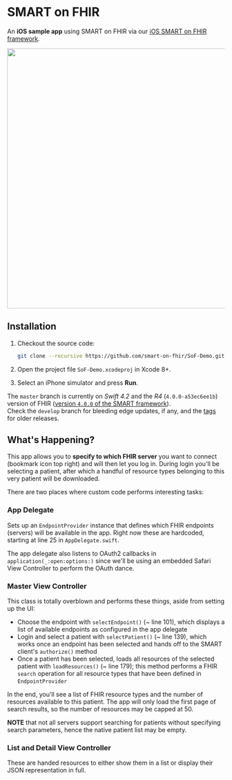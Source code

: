 SMART on FHIR
=============

An **iOS sample app** using SMART on FHIR via our [iOS SMART on FHIR framework](https://github.com/p2/SMART-on-FHIR-Cocoa).

<img src="https://raw.githubusercontent.com/vinayshanbhag/SoF-Demo/master/demo.gif" height='600px'/>

## Installation

1. Checkout the source code:
    
    ```bash
    git clone --recursive https://github.com/smart-on-fhir/SoF-Demo.git
    ```
2. Open the project file `SoF-Demo.xcodeproj` in Xcode 8+.
3. Select an iPhone simulator and press **Run**.

The `master` branch is currently on _Swift 4.2_ and the _R4_ (`4.0.0-a53ec6ee1b`) version of FHIR ([version `4.0.0` of the SMART framework](https://github.com/smart-on-fhir/Swift-SMART/releases/tag/4.0.0)).  
Check the `develop` branch for bleeding edge updates, if any, and the [tags](https://github.com/smart-on-fhir/SoF-Demo/releases) for older releases.


## What's Happening?

This app allows you to **specify to which FHIR server** you want to connect (bookmark icon top right) and will then let you log in.
During login you'll be selecting a patient, after which a handful of resource types belonging to this very patient will be downloaded.

There are two places where custom code performs interesting tasks:

### App Delegate

Sets up an `EndpointProvider` instance that defines which FHIR endpoints (servers) will be available in the app.
Right now these are hardcoded, starting at line 25 in `AppDelegate.swift`.

The app delegate also listens to OAuth2 callbacks in `application(_:open:options:)` since we'll be using an embedded Safari View Controller to perform the OAuth dance.

### Master View Controller

This class is totally overblown and performs these things, aside from setting up the UI:

- Choose the endpoint with `selectEndpoint()` (~ line 101), which displays a list of available endpoints as configured in the app delegate
- Login and select a patient with `selectPatient()` (~ line 139), which works once an endpoint has been selected and hands off to the SMART client's `authorize()` method
- Once a patient has been selected, loads all resources of the selected patient with `loadResources()` (~ line 179); this method performs a FHIR `search` operation for all resource types that have been defined in `EndpointProvider`

In the end, you'll see a list of FHIR resource types and the number of resources available to this patient.
The app will only load the first page of search results, so the number of resources may be capped at 50.

**NOTE** that not all servers support searching for patients without specifying search parameters, hence the native patient list may be empty.

### List and Detail View Controller

These are handed resources to either show them in a list or display their JSON representation in full.

